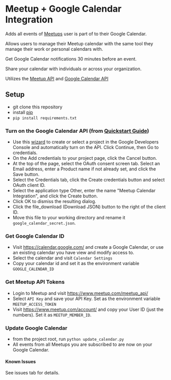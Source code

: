 # Meetup + Google Calendar Integration
Adds all events of [Meetups](https://www.meetup.com/) user is part of to their Google Calendar.

Allows users to manage their Meetup calendar with the same tool they manage their work or personal calendars with.

Get Google Calendar notifications 30 minutes before an event.

Share your calendar with individuals or across your organization.

Utilizes the [Meetup API](https://www.meetup.com/meetup_api/) and [Google Calendar API](https://developers.google.com/google-apps/calendar/)

## Setup

* git clone this repository
* install [pip](https://pip.pypa.io/en/stable/installing/)
* `pip install requirements.txt`

### Turn on the Google Calendar API (from [Quickstart Guide](https://developers.google.com/google-apps/calendar/quickstart/python))

* Use this [wizard](https://console.developers.google.com/start/api?id=calendar) to create or select a project in the Google Developers Console and automatically turn on the API. Click Continue, then Go to credentials.
* On the Add credentials to your project page, click the Cancel button.
* At the top of the page, select the OAuth consent screen tab. Select an Email address, enter a Product name if not already set, and click the Save button.
* Select the Credentials tab, click the Create credentials button and select OAuth client ID.
* Select the application type Other, enter the name "Meetup Calendar Integration", and click the Create button.
* Click OK to dismiss the resulting dialog.
* Click the file_download (Download JSON) button to the right of the client ID.
* Move this file to your working directory and rename it `google_calendar_secret.json`.

### Get Google Calendar ID
* Visit https://calendar.google.com/ and create a Google Calendar, or use an existing calendar you have view and modify access to.
* Select the calendar and visit `Calendar Settings`
* Copy your calendar id and set it as the environment variable `GOOGLE_CALENDAR_ID`


### Get Meetup API Tokens

* Login to Meetup and visit https://www.meetup.com/meetup_api/
* Select `API Key` and save your API Key. Set as the environment variable `MEETUP_ACCESS_TOKEN`
* Visit https://www.meetup.com/account/ and copy your User ID (just the numbers). Set it as `MEETUP_MEMBER_ID`.


### Update Google Calendar

* from the project root, run `python update_calendar.py`
* All events from all Meetups you are subscribed to are now on your Google Calendar.

#### Known Issues
See issues tab for details.
